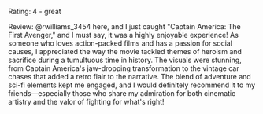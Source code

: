 Rating: 4 - great

Review: @rwilliams_3454 here, and I just caught "Captain America: The First Avenger," and I must say, it was a highly enjoyable experience! As someone who loves action-packed films and has a passion for social causes, I appreciated the way the movie tackled themes of heroism and sacrifice during a tumultuous time in history. The visuals were stunning, from Captain America's jaw-dropping transformation to the vintage car chases that added a retro flair to the narrative. The blend of adventure and sci-fi elements kept me engaged, and I would definitely recommend it to my friends—especially those who share my admiration for both cinematic artistry and the valor of fighting for what's right!